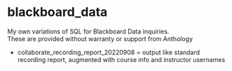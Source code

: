 # blackboard_data
My own variations of SQL for Blackboard Data inquiries.</br>
These are provided without warranty or support from Anthology

 - collaborate_recording_report_20220908 = output like standard recording report, augmented with course info and instructor usernames
